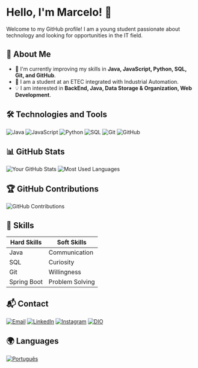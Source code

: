 # Hello, I'm Marcelo! 👋

Welcome to my GitHub profile! I am a young student passionate about technology and looking for opportunities in the IT field.

## 🚀 About Me
- 🌱 I'm currently improving my skills in **Java, JavaScript, Python, SQL, Git, and GitHub**.
- 💼 I am a student at an ETEC integrated with Industrial Automation.
- 💡 I am interested in **BackEnd, Java, Data Storage & Organization, Web Development**.

## 🛠️ Technologies and Tools
![Java](https://img.shields.io/badge/Java-000?style=for-the-badge&logo=openjdk&logoColor=white)
![JavaScript](https://img.shields.io/badge/JavaScript-000?style=for-the-badge&logo=javascript)
![Python](https://img.shields.io/badge/Python-000?style=for-the-badge&logo=python)
![SQL](https://img.shields.io/badge/SQL-000?style=for-the-badge&logo=mysql)
![Git](https://img.shields.io/badge/Git-000?style=for-the-badge&logo=git)
![GitHub](https://img.shields.io/badge/GitHub-000?style=for-the-badge&logo=github)

## 📊 GitHub Stats
![Your GitHub Stats](https://github-readme-stats.vercel.app/api?username=Marcelool&show_icons=true&theme=radical)
![Most Used Languages](https://github-readme-stats.vercel.app/api/top-langs/?username=Marcelool&layout=compact&theme=radical)

## 🏆 GitHub Contributions
![GitHub Contributions](https://github-readme-streak-stats.herokuapp.com/?user=Marcelool&theme=radical)

## 🎯 Skills
| **Hard Skills**       | **Soft Skills**         |
|----------------------|-----------------------|
| Java                | Communication         |
| SQL                 | Curiosity             |
| Git                 | Willingness           |
| Spring Boot         | Problem Solving       |

## 📬 Contact
[![Email](https://img.shields.io/badge/Email-D14836?style=for-the-badge&logo=gmail&logoColor=white)](mailto:marceloggamer27@gmail.com)
[![LinkedIn](https://img.shields.io/badge/LinkedIn-0077B5?style=for-the-badge&logo=linkedin&logoColor=white)](https://www.linkedin.com/in/marcelo-gabriel-alves-99375b304/)
[![Instagram](https://img.shields.io/badge/Instagram-E4405F?style=for-the-badge&logo=instagram&logoColor=white)](https://www.instagram.com/marcelo.gabrl/)
[![DIO](https://img.shields.io/badge/DIO-FF5A00?style=for-the-badge&logo=dio&logoColor=white)](https://www.dio.me/users/marceloggamer27)

## 🌍 Languages
[![Português](https://img.shields.io/badge/PT-Portuguese-green?style=for-the-badge)](README.md)

